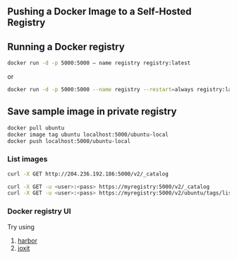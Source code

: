 ## Pushing a Docker Image to a Self-Hosted Registry
## Running a Docker registry
```bash
docker run -d -p 5000:5000 — name registry registry:latest
```
or
```bash
docker run -d -p 5000:5000 --name registry --restart=always registry:latest
```
## Save sample image in private registry
```bash
docker pull ubuntu
docker image tag ubuntu localhost:5000/ubuntu-local
docker push localhost:5000/ubuntu-local
```

### List images
```bash
curl -X GET http://204.236.192.186:5000/v2/_catalog

curl -X GET -u <user>:<pass> https://myregistry:5000/v2/_catalog
curl -X GET -u <user>:<pass> https://myregistry:5000/v2/ubuntu/tags/list

```

### Docker registry UI
Try using
1. [harbor](https://github.com/goharbor/harbor)
2. [joxit](https://github.com/Joxit/docker-registry-ui)
